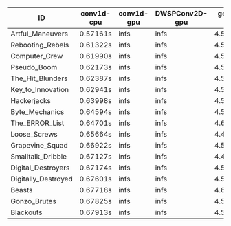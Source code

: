 |ID|conv1d-cpu|conv1d-gpu|DWSPConv2D-gpu|gemm-gpu|avg|
|-|-|-|-|-|-|
|Artful_Maneuvers|0.57161s|infs|infs|4.51189s|infs|
|Rebooting_Rebels|0.61322s|infs|infs|4.51401s|infs|
|Computer_Crew|0.61990s|infs|infs|4.50022s|infs|
|Pseudo_Boom|0.62173s|infs|infs|4.50748s|infs|
|The_Hit_Blunders|0.62387s|infs|infs|4.50732s|infs|
|Key_to_Innovation|0.62941s|infs|infs|4.50876s|infs|
|Hackerjacks|0.63998s|infs|infs|4.52154s|infs|
|Byte_Mechanics|0.64594s|infs|infs|4.52577s|infs|
|The_ERROR_List|0.64701s|infs|infs|4.63487s|infs|
|Loose_Screws|0.65664s|infs|infs|4.49366s|infs|
|Grapevine_Squad|0.66922s|infs|infs|4.53984s|infs|
|Smalltalk_Dribble|0.67127s|infs|infs|4.44861s|infs|
|Digital_Destroyers|0.67174s|infs|infs|4.50281s|infs|
|Digitally_Destroyed|0.67601s|infs|infs|4.52052s|infs|
|Beasts|0.67718s|infs|infs|4.61768s|infs|
|Gonzo_Brutes|0.67825s|infs|infs|4.51733s|infs|
|Blackouts|0.67913s|infs|infs|4.50034s|infs|
